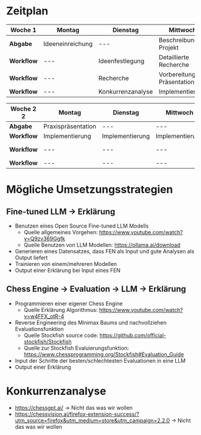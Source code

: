 # Zeitplan

| **Woche 1**  | **Montag**       | **Dienstag**      | **Mittwoch**              | **Donnerstag**            | **Freitag**          |
| ------------ | ---------------- | ----------------- | ------------------------- | ------------------------- | -------------------- |
| **Abgabe**   | Ideeneinreichung | ---               | Beschreibung Projekt      | ---                       | Zwischenpräsentation |
| **Workflow** | ---              | Ideenfestlegung   | Detaillierte Recherche    | Implementierung           | ---                  |
| **Workflow** | ---              | Recherche         | Vorbereitung Präsentation | Vorbereitung Präsentation | ---                  |
| **Workflow** | ---              | Konkurrenzanalyse | Implementierung           | ---                       | ---                  |

| **Woche 2 2** | **Montag**         | **Dienstag**    | **Mittwoch**    | **Donnerstag**            | **Freitag**     |
| ------------- | ------------------ | --------------- | --------------- | ------------------------- | --------------- |
| **Abgabe**    | Praxispräsentation | ---             | ---             | ---                       | Endpräsentation |
| **Workflow**  | Implementierung    | Implementierung | Implementierung | Implementierung           |                 |
| **Workflow**  | ---                | ---             | ---             | Vorbereitung Präsentation | ---             |
| **Workflow**  | ---                | ---             | ---             | ---                       | ---             |

# Mögliche Umsetzungsstrategien

## Fine-tuned LLM -> Erklärung

- Benutzen eines Open Source Fine-tuned LLM Modells
  - Quelle allgemeines Vorgehen: https://www.youtube.com/watch?v=Q9zv369Ggfk
  - Quelle Benutzen von LLM Modellen: https://ollama.ai/download
- Generieren eines Datensatzes, dass FEN als Input und gute Analysen als Output liefert
- Trainieren von einem/mehreren Modellen
- Output einer Erklärung bei Input eines FEN

## Chess Engine -> Evaluation -> LLM -> Erklärung

- Programmieren einer eigener Chess Engine
  - Quelle Erklärung Algorithmus: https://www.youtube.com/watch?v=w4FFX_otR-4
- Reverse Engineering des Minimax Baums und nachvollziehen Evaluationsfunktion
  - Quelle Stockfish source code: https://github.com/official-stockfish/Stockfish
  - Quelle zur Stockfish Evaluierungsfunktion: https://www.chessprogramming.org/Stockfish#Evaluation_Guide
- Input der Schritte der besten/schlechtesten Evaluationen in eine LLM
- Output einer Erklärung

# Konkurrenzanalyse

- https://chessgpt.ai/ -> Nicht das was wir wollen
- https://chessvision.ai/firefox-extension-success/?utm_source=firefox&utm_medium=store&utm_campaign=2.2.0 -> Nicht das was wir wollen
